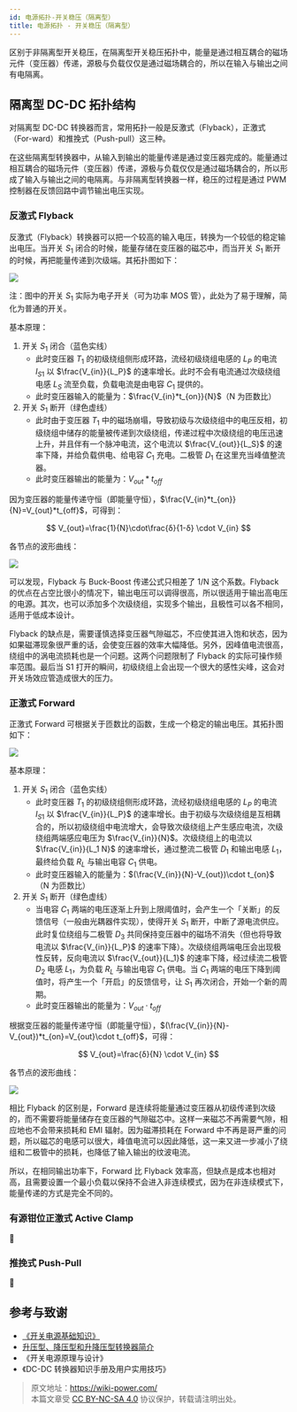 ```yaml
---
id: 电源拓扑-开关稳压（隔离型）
title: 电源拓扑 - 开关稳压（隔离型）
---
```


区别于非隔离型开关稳压，在隔离型开关稳压拓扑中，能量是通过相互耦合的磁场元件（变压器）传递，源极与负载仅仅是通过磁场耦合的，所以在输入与输出之间有电隔离。

## 隔离型 DC-DC 拓扑结构

对隔离型 DC-DC 转换器而言，常用拓扑一般是反激式（Flyback），正激式（For-ward）和推挽式（Push-pull）这三种。

在这些隔离型转换器中，从输入到输出的能量传递是通过变压器完成的。能量通过相互耦合的磁场元件（变压器）传递，源极与负载仅仅是通过磁场耦合的，所以形成了输入与输出之间的电隔离。与非隔离型转换器一样，稳压的过程是通过 PWM 控制器在反馈回路中调节输出电压实现。

### 反激式 Flyback

反激式（Flyback）转换器可以把一个较高的输入电压，转换为一个较低的稳定输出电压。当开关 $S_1$ 闭合的时候，能量存储在变压器的磁芯中，而当开关 $S_1$ 断开的时候，再把能量传递到次级端。其拓扑图如下：

![](https://wiki-media-1253965369.cos.ap-guangzhou.myqcloud.com/img/20220112140923.png)

注：图中的开关 $S_1$ 实际为电子开关（可为功率 MOS 管），此处为了易于理解，简化为普通的开关。

基本原理：

1. 开关 $S_1$ 闭合（蓝色实线）
   - 此时变压器 $T_1$ 的初级绕组侧形成环路，流经初级绕组电感的 $L_P$ 的电流 $I_{S1}$ 以 $\frac{V_{in}}{L_P}$ 的速率增长。此时不会有电流通过次级绕组电感 $L_S$ 流至负载，负载电流是由电容 $C_1$ 提供的。
   - 此时变压器输入的能量为：$\frac{V_{in}*t_{on}}{N}$（N 为匝数比）
2. 开关 $S_1$ 断开（绿色虚线）
   - 此时由于变压器 $T_1$ 中的磁场崩塌，导致初级与次级绕组中的电压反相，初级绕组中储存的能量被传递到次级绕组，传递过程中次级绕组的电压迅速上升，并且伴有一个脉冲电流，这个电流以 $\frac{V_{out}}{L_S}$ 的速率下降，并给负载供电、给电容 $C_1$ 充电。二极管 $D_1$ 在这里充当峰值整流器。
   - 此时变压器输出的能量为：$V_{out}*t_{off}$

因为变压器的能量传递守恒（即能量守恒），$\frac{V_{in}*t_{on}}{N}=V_{out}*t_{off}$，可得到：

$$
V_{out}=\frac{1}{N}\cdot\frac{δ}{1-δ} \cdot V_{in}
$$

各节点的波形曲线：

![](https://wiki-media-1253965369.cos.ap-guangzhou.myqcloud.com/img/20220112172946.png)

可以发现，Flyback 与 Buck-Boost 传递公式只相差了 1/N 这个系数。Flyback 的优点在占空比很小的情况下，输出电压可以调得很高，所以很适用于输出高电压的电源。其次，也可以添加多个次级绕组，实现多个输出，且极性可以各不相同，适用于低成本设计。

Flyback 的缺点是，需要谨慎选择变压器气隙磁芯，不应使其进入饱和状态，因为如果磁滞现象很严重的话，会使变压器的效率大幅降低。另外，因峰值电流很高，绕组中的涡电流损耗也是一个问题。这两个问题限制了 Flyback 的实际可操作频率范围。最后当 S1 打开的瞬间，初级绕组上会出现一个很大的感性尖峰，这会对开关场效应管造成很大的压力。

### 正激式 Forward

正激式 Forward 可根据关于匝数比的函数，生成一个稳定的输出电压。其拓扑图如下：

![](https://wiki-media-1253965369.cos.ap-guangzhou.myqcloud.com/img/20220707092211.png)

基本原理：

1. 开关 $S_1$ 闭合（蓝色实线）
   - 此时变压器 $T_1$ 的初级绕组侧形成环路，流经初级绕组电感的 $L_P$ 的电流 $I_{S1}$ 以 $\frac{V_{in}}{L_P}$ 的速率增长。由于初级与次级绕组是互相耦合的，所以初级绕组中电流增大，会导致次级绕组上产生感应电流，次级绕组两端感应电压为 $\frac{V_{in}}{N}$。次级绕组上的电流以 $\frac{V_{in}}{L_1 N}$ 的速率增长，通过整流二极管 $D_1$ 和输出电感 $L_1$，最终给负载 $R_L$ 与输出电容 $C_1$ 供电。
   - 此时变压器输入的能量为：$(\frac{V_{in}}{N}-V_{out})\cdot t_{on}$（N 为匝数比）
2. 开关 $S_1$ 断开（绿色虚线）
   - 当电容 $C_1$ 两端的电压逐渐上升到上限阈值时，会产生一个「关断」的反馈信号（一般由光耦器件实现），使得开关 $S_1$ 断开，中断了源电流供应。此时复位绕组与二极管 $D_3$ 共同保持变压器中的磁场不消失（但也将导致电流以 $\frac{V_{in}}{L_P}$ 的速率下降）。次级绕组两端电压会出现极性反转，反向电流以 $\frac{V_{out}}{L_1}$ 的速率下降，经过续流二极管 $D_2$ 电感 $L_1$，为负载 $R_L$ 与输出电容 $C_1$ 供电。当 $C_1$ 两端的电压下降到阈值时，将产生一个「开启」的反馈信号，让 $S_1$ 再次闭合，开始一个新的周期。
   - 此时变压器输出的能量为：$V_{out}\cdot t_{off}$

根据变压器的能量传递守恒（即能量守恒），$(\frac{V_{in}}{N}-V_{out})*t_{on}=V_{out}\cdot t_{off}$，可得：

$$
V_{out}=\frac{δ}{N} \cdot V_{in}
$$

各节点的波形曲线：

![](https://wiki-media-1253965369.cos.ap-guangzhou.myqcloud.com/img/20220707143854.png)

相比 Flyback 的区别是，Forward 是连续将能量通过变压器从初级传递到次级的，而不需要将能量储存在变压器的气隙磁芯中。这样一来磁芯不再需要气隙，相应地也不会带来损耗和 EMI 辐射。因为磁滞损耗在 Forward 中不再是哥严重的问题，所以磁芯的电感可以很大，峰值电流可以因此降低，这一来又进一步减小了绕组和二极管中的损耗，也降低了输入输出的纹波电流。

所以，在相同输出功率下，Forward 比 Flyback 效率高，但缺点是成本也相对高，且需要设置一个最小负载以保持不会进入非连续模式，因为在非连续模式下，能量传递的方式是完全不同的。

### 有源钳位正激式 Active Clamp

🚧

### 推挽式 Push-Pull

🚧

## 参考与致谢

- [《开关电源基础知识》](https://www.ti.com.cn/cn/lit/an/zhct203/zhct203.pdf)
- [升压型、降压型和升降压型转换器简介](https://recom-power.com/zh/rec-n-an-introduction-to-buck,-boost,-and-buck!sboost-converters-131.html?0)
- 《开关电源原理与设计》
- 《DC-DC 转换器知识手册及用户实用技巧》

> 原文地址：<https://wiki-power.com/>  
> 本篇文章受 [CC BY-NC-SA 4.0](https://creativecommons.org/licenses/by/4.0/deed.zh) 协议保护，转载请注明出处。

